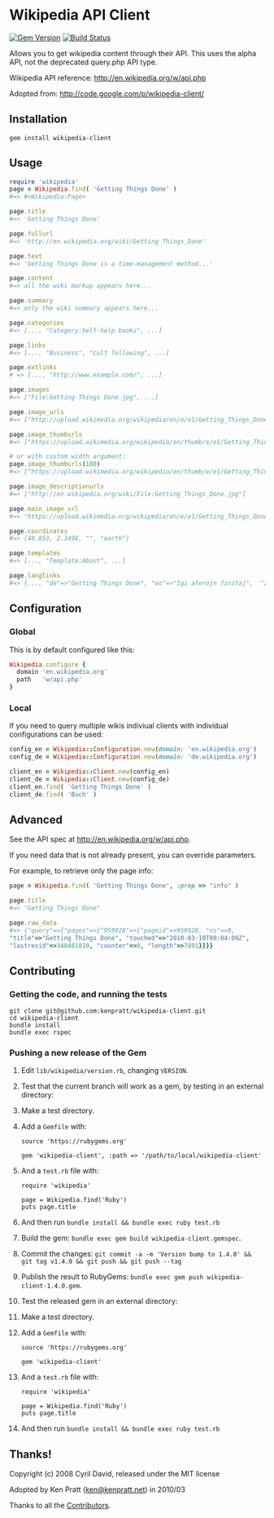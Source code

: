 # Wikipedia API Client

[![Gem Version](https://badge.fury.io/rb/wikipedia-client.svg)](https://badge.fury.io/rb/wikipedia-client)
[![Build Status](https://github.com/kenpratt/wikipedia-client/workflows/Test/badge.svg)](https://github.com/kenpratt/wikipedia-client/actions?query=workflow%3ATest)

Allows you to get wikipedia content through their API. This uses the
alpha API, not the deprecated query.php API type.

Wikipedia API reference: <http://en.wikipedia.org/w/api.php>

Adopted from: <http://code.google.com/p/wikipedia-client/>

## Installation

```
gem install wikipedia-client
```

## Usage

```ruby
require 'wikipedia'
page = Wikipedia.find( 'Getting Things Done' )
#=> #<Wikipedia:Page>

page.title
#=> 'Getting Things Done'

page.fullurl
#=> 'http://en.wikipedia.org/wiki/Getting_Things_Done'

page.text
#=> 'Getting Things Done is a time-management method...'

page.content
#=> all the wiki markup appears here...

page.summary
#=> only the wiki summary appears here...

page.categories
#=> [..., "Category:Self-help books", ...]

page.links
#=> [..., "Business", "Cult following", ...]

page.extlinks
# => [..., "http://www.example.com/", ...]

page.images
#=> ["File:Getting Things Done.jpg", ...]

page.image_urls
#=> ["http://upload.wikimedia.org/wikipedia/en/e/e1/Getting_Things_Done.jpg"]

page.image_thumburls
#=> ["https://upload.wikimedia.org/wikipedia/en/thumb/e/e1/Getting_Things_Done.jpg/200px-Getting_Things_Done.jpg"]

# or with custom width argument:
page.image_thumburls(100)
#=> ["https://upload.wikimedia.org/wikipedia/en/thumb/e/e1/Getting_Things_Done.jpg/100px-Getting_Things_Done.jpg"]

page.image_descriptionurls
#=> ["http://en.wikipedia.org/wiki/File:Getting_Things_Done.jpg"]

page.main_image_url
#=> "https://upload.wikimedia.org/wikipedia/en/e/e1/Getting_Things_Done.jpg"

page.coordinates
#=> [48.853, 2.3498, "", "earth"]

page.templates
#=> [..., "Template:About", ...]

page.langlinks
#=> {..., "de"=>"Getting Things Done", "eo"=>"Igi aferojn finitaj",  "zh"=>"尽管去做", ...}
```

## Configuration

### Global

This is by default configured like this:

```ruby
Wikipedia.configure {
  domain 'en.wikipedia.org'
  path   'w/api.php'
}
```

### Local

If you need to query multiple wikis indiviual clients with individual configurations can be
used:

```ruby
config_en = Wikipedia::Configuration.new(domain: 'en.wikipedia.org')
config_de = Wikipedia::Configuration.new(domain: 'de.wikipedia.org')

client_en = Wikipedia::Client.new(config_en)
client_de = Wikipedia::Client.new(config_de)
client_en.find( 'Getting Things Done' )
client_de.find( 'Buch' )
```

## Advanced

See the API spec at <http://en.wikipedia.org/w/api.php>.

If you need data that is not already present, you can override parameters.

For example, to retrieve only the page info:

```ruby
page = Wikipedia.find( 'Getting Things Done', :prop => "info" )

page.title
#=> "Getting Things Done"

page.raw_data
#=> {"query"=>{"pages"=>{"959928"=>{"pageid"=>959928, "ns"=>0,
"title"=>"Getting Things Done", "touched"=>"2010-03-10T00:04:09Z",
"lastrevid"=>348481810, "counter"=>0, "length"=>7891}}}}
```

## Contributing

### Getting the code, and running the tests

```
git clone git@github.com:kenpratt/wikipedia-client.git
cd wikipedia-client
bundle install
bundle exec rspec
```

### Pushing a new release of the Gem

1. Edit `lib/wikipedia/version.rb`, changing `VERSION`.
2. Test that the current branch will work as a gem, by testing in an external directory:
3. Make a test directory.
4. Add a `Gemfile` with:

   ```
   source 'https://rubygems.org'

   gem 'wikipedia-client', :path => '/path/to/local/wikipedia-client'
   ```

5. And a `test.rb` file with:

   ```
   require 'wikipedia'

   page = Wikipedia.find('Ruby')
   puts page.title
   ```

6. And then run `bundle install && bundle exec ruby test.rb`
7. Build the gem: `bundle exec gem build wikipedia-client.gemspec`.
8. Commit the changes: `git commit -a -m 'Version bump to 1.4.0' && git tag v1.4.0 && git push && git push --tag`
9. Publish the result to RubyGems: `bundle exec gem push wikipedia-client-1.4.0.gem`.
10. Test the released gem in an external directory:
11. Make a test directory.
12. Add a `Gemfile` with:

    ```
    source 'https://rubygems.org'

    gem 'wikipedia-client'
    ```

13. And a `test.rb` file with:

    ```
    require 'wikipedia'

    page = Wikipedia.find('Ruby')
    puts page.title
    ```

14. And then run `bundle install && bundle exec ruby test.rb`

## Thanks!

Copyright (c) 2008 Cyril David, released under the MIT license

Adopted by Ken Pratt (ken@kenpratt.net) in 2010/03

Thanks to all the [Contributors](https://github.com/kenpratt/wikipedia-client/graphs/contributors).
